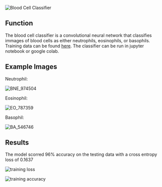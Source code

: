 ![Blood Cell Classifier](https://github.com/user-attachments/assets/61ccd955-4f80-4531-b42c-8dc412fee3a1)
## Function
The blood cell classifier is a convolutional neural network that classifies immages of blood cells as either neutrophils, eosinophils, or basophils. Training data can be found [here](https://drive.google.com/drive/folders/1zIOERKTgTAp43SMS4xP-KYVCwbH-r3PV?usp=drive_link). The classifier can be run in jupyter notebook or google colab. 

## Example Images

Neutrophil:

![BNE_974504](https://github.com/user-attachments/assets/9d3b94d3-142d-4652-8536-ac4143778723)

Eosinophil:

![EO_787359](https://github.com/user-attachments/assets/9c078562-ea81-4466-8a14-ded837215380)

Basophil:

![BA_546746](https://github.com/user-attachments/assets/7ec0ecc7-e26d-4fd3-93c3-7e40ed27ccd9)

## Results
The model scorred 96% accuracy on the testing data with a cross entropy loss of 0.1637

![training loss](https://github.com/user-attachments/assets/b40b6679-3424-4b03-926a-9815a3919974)

![training accuracy](https://github.com/user-attachments/assets/403332f7-7479-4d03-805b-7c40e0b4545c)
